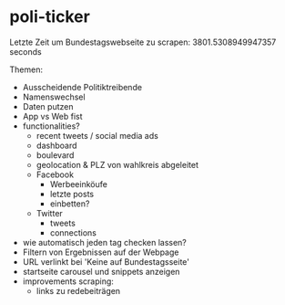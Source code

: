 # poli-ticker

Letzte Zeit um Bundestagswebseite zu scrapen:  3801.5308949947357 seconds

Themen:
- Ausscheidende Politiktreibende
- Namenswechsel 
- Daten putzen
- App vs Web fist
- functionalities?
  - recent tweets / social media ads
  - dashboard
  - boulevard
  - geolocation & PLZ von wahlkreis abgeleitet
  - Facebook
    - Werbeeinköufe
    - letzte posts 
    - einbetten?
  - Twitter
    - tweets
    - connections
- wie automatisch jeden tag checken lassen?
- Filtern von Ergebnissen auf der Webpage
- URL verlinkt bei 'Keine auf Bundestagsseite'
- startseite carousel und snippets anzeigen
- improvements scraping: 
  - links zu redebeiträgen

